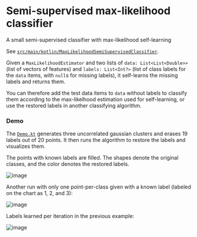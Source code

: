 Semi-supervised max-likelihood classifier
===

A small semi-supervised classifier with max-likelihood self-learning

See [`src/main/kotlin/MaxLikelihoodSemiSupervisedClassifier`](https://github.com/h0tk3y/semi-supervised-classifier/blob/master/src/main/kotlin/MaxLikelihoodSemiSupervisedClassifier.kt). 

Given a `MaxLikelihoodEstimator` and two lists of 
`data: List<List<Double>>` (list of vectors of features) and 
`labels: List<Int?>` (list of class labels for the `data` items, with `null`s 
for missing labels), it self-learns the missing labels and returns them.

You can therefore add the test data items to `data` without labels to classify
them according to the max-likelhood estimation used for self-learning, or 
use the restored labels in another classifying algorithm.

### Demo

The [`Demo.kt`](https://github.com/h0tk3y/semi-supervised-classifier/blob/master/src/main/kotlin/Demo.kt) generates three uncorrelated gaussian clusters and erases 19 labels
out of 20 points. It then runs the algorithm to restore the labels and visualizes 
them.

The points with known labels are filled. The shapes denote the original classes, 
and the color denotes the restored labels.

![image](https://user-images.githubusercontent.com/1888526/39957966-6745d142-5604-11e8-85b7-2643663a8d0f.png)

Another run with only one point-per-class given with a known label (labeled on the chart as 1, 2, and 3):

![image](https://user-images.githubusercontent.com/1888526/39973241-4d19ac1c-5726-11e8-9196-6c97d1001b44.png)

Labels learned per iteration in the previous example:

![image](https://user-images.githubusercontent.com/1888526/39973384-0e57aea0-5728-11e8-8f0b-87f96ce434f4.png)
